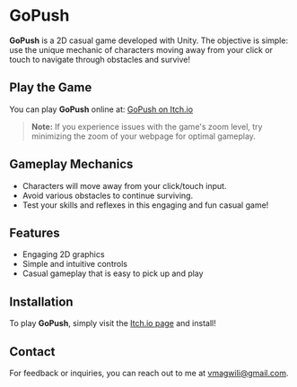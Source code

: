 # GoPush
**GoPush** is a 2D casual game developed with Unity. The objective is simple: use the unique mechanic of characters moving away from your click or touch to navigate through obstacles and survive!

## Play the Game

You can play **GoPush** online at: [GoPush on Itch.io](https://shhiroi.itch.io/gopsuh)

> **Note:** If you experience issues with the game's zoom level, try minimizing the zoom of your webpage for optimal gameplay.

## Gameplay Mechanics

- Characters will move away from your click/touch input.
- Avoid various obstacles to continue surviving.
- Test your skills and reflexes in this engaging and fun casual game!

## Features

- Engaging 2D graphics
- Simple and intuitive controls
- Casual gameplay that is easy to pick up and play

## Installation

To play **GoPush**, simply visit the [Itch.io page](https://shhiroi.itch.io/gopsuh) and install!

## Contact

For feedback or inquiries, you can reach out to me at [vmagwili@gmail.com](mailto:vmagwili@gmail.com).

